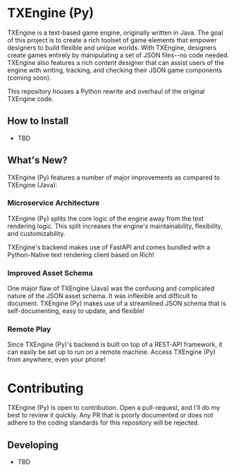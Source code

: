 # TXEngine (Py)

TXEngine is a text-based game engine, originally written in Java. The goal of this project is to create a rich toolset of game elements that empower designers to build flexible and unique worlds. With TXEngine, designers create games entirely by manipulating a set of JSON files--no code needed. TXEngine also features a rich content designer that can assist users of the engine with writing, tracking, and checking their JSON game components (coming soon).

This repository houses a Python rewrite and overhaul of the original TXEngine code. 

## How to Install
- TBD

## What's New?
TXEngine (Py) features a number of major improvements as compared to TXEngine (Java):

### Microservice Architecture
TXEngine (Py) splits the core logic of the engine away from the text rendering logic. This split increases the engine's maintainability, flexibility, and customizability.

TXEngine's backend makes use of FastAPI and comes bundled with a Python-Native text rendering client based on Rich!

### Improved Asset Schema
One major flaw of TXEngine (Java) was the confusing and complicated nature of the JSON asset schema. It was inflexible and difficult to document. TXEngine (Py) makes use of a streamlined JSON schema that is self-documenting, easy to update, and flexible!

### Remote Play
Since TXEngine (Py)'s backend is built on top of a REST-API framework, it can easily be set up to run on a remote machine. Access TXEngine (Py) from anywhere, even your phone!

# Contributing

TXEngine (Py) is open to contribution. Open a pull-request, and I'll do my best to review it quickly. Any PR that is poorly documented or does not adhere to the coding standards for this repository will be rejected.

## Developing
 - TBD
